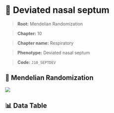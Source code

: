 # 🧪 Deviated nasal septum

> **Root:** Mendelian Randomization

> **Chapter:** 10  

> **Chapter name:** Respiratory

> **Phenotype:** Deviated nasal septum  

> **Code:** `J10_SEPTDEV`

## 🧬 Mendelian Randomization  

<img src="/MR/Figures/Forward/J10_SEPTDEV.png"/>

## 📊 Data Table

<CsvTableMRF src="/public/MR/Data/Forward/J10_SEPTDEV.csv"/>
